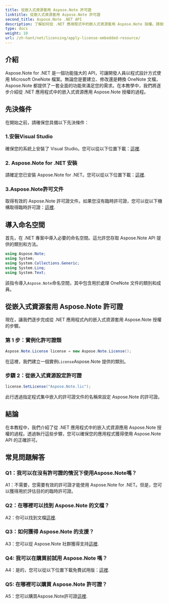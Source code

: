 ```yaml
---
title: 從嵌入式資源套用 Aspose.Note 許可證
linktitle: 從嵌入式資源套用 Aspose.Note 許可證
second_title: Aspose.Note .NET API
description: 了解如何從 .NET 應用程式中的嵌入式資源套用 Aspose.Note 授權。請按照我們的逐步指南進行無縫整合。
type: docs
weight: 10
url: /zh-hant/net/licensing/apply-license-embedded-resource/
---
```

## 介紹

Aspose.Note for .NET 是一個功能強大的 API，可讓開發人員以程式設計方式使用 Microsoft OneNote 檔案。無論您是要建立、修改還是轉換 OneNote 文檔，Aspose.Note 都提供了一套全面的功能來滿足您的需求。在本教學中，我們將逐步介紹從 .NET 應用程式中的嵌入式資源應用 Aspose.Note 授權的過程。

## 先決條件

在開始之前，請確保您具備以下先決條件：

### 1.安裝Visual Studio

確保您的系統上安裝了 Visual Studio。您可以從以下位置下載：[這裡](https://visualstudio.microsoft.com/).

### 2. Aspose.Note for .NET 安裝

請確定您已安裝 Aspose.Note for .NET。您可以從以下位置下載：[這裡](https://releases.aspose.com/note/net/).

### 3.Aspose.Note許可文件

取得有效的 Aspose.Note 許可證文件。如果您沒有臨時許可證，您可以從以下機構取得臨時許可證：[這裡](https://purchase.aspose.com/temporary-license/).

## 導入命名空間

首先，在 .NET 專案中導入必要的命名空間。這允許您存取 Aspose.Note API 提供的類別和方法。

```csharp
using Aspose.Note;
using System;
using System.Collections.Generic;
using System.Linq;
using System.Text;
```

該指令導入`Aspose.Note`命名空間，其中包含用於處理 OneNote 文件的類別和成員。

## 從嵌入式資源套用 Aspose.Note 許可證

現在，讓我們逐步完成從 .NET 應用程式內的嵌入式資源套用 Aspose.Note 授權的步驟。

### 第 1 步：實例化許可證類

```csharp
Aspose.Note.License license = new Aspose.Note.License();
```

在這裡，我們建立一個實例`License`Aspose.Note 提供的類別。

### 步驟 2：從嵌入式資源設定許可證

```csharp
license.SetLicense("Aspose.Note.lic");
```

此行透過指定程式集中嵌入的許可證文件的名稱來設定 Aspose.Note 的許可證。

## 結論

在本教程中，我們介紹了從 .NET 應用程式中的嵌入式資源應用 Aspose.Note 授權的過程。透過執行這些步驟，您可以確保您的應用程式獲得使用 Aspose.Note API 的正確許可。

## 常見問題解答

### Q1：我可以在沒有許可證的情況下使用Aspose.Note嗎？

A1：不需要，您需要有效的許可證才能使用 Aspose.Note for .NET。但是，您可以獲得用於評估目的的臨時許可證。

### Q2：在哪裡可以找到 Aspose.Note 的文檔？

 A2：你可以找到文檔[這裡](https://reference.aspose.com/note/net/).

### Q3：如何獲得 Aspose.Note 的支援？

 A3：您可以從 Aspose.Note 社群獲得支持[這裡](https://forum.aspose.com/c/note/28).

### Q4: 我可以在購買前試用 Aspose.Note 嗎？

 A4：是的，您可以從以下位置下載免費試用版：[這裡](https://releases.aspose.com/).

### Q5: 在哪裡可以購買 Aspose.Note 許可證？

 A5：您可以購買Aspose.Note許可證[這裡](https://purchase.aspose.com/buy).